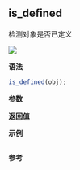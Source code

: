 ## is_defined

检测对象是否已定义

![](https://img.shields.io/badge/-Object-blue)

**语法**

```js
is_defined(obj);
```

**参数**

**返回值**

**示例**

```js

```

**参考**
